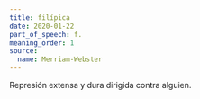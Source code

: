 ```yaml
---
title: filípica
date: 2020-01-22
part_of_speech: f.
meaning_order: 1
source:
  name: Merriam-Webster
---
```


Represión extensa y dura dirigida contra alguien.
